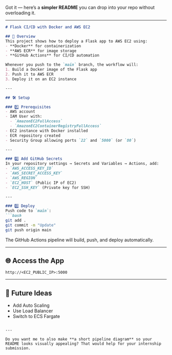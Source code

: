 Got it — here’s a **simpler README** you can drop into your repo without overloading it.

---

````markdown
# Flask CI/CD with Docker and AWS EC2

## 📌 Overview
This project shows how to deploy a Flask app to AWS EC2 using:
- **Docker** for containerization
- **AWS ECR** for image storage
- **GitHub Actions** for CI/CD automation

Whenever you push to the `main` branch, the workflow will:
1. Build a Docker image of the Flask app
2. Push it to AWS ECR
3. Deploy it on an EC2 instance

---

## 🛠 Setup

### 1️⃣ Prerequisites
- AWS account
- IAM User with:
  - `AmazonEC2FullAccess`
  - `AmazonEC2ContainerRegistryFullAccess`
- EC2 instance with Docker installed
- ECR repository created
- Security Group allowing ports `22` and `5000` (or `80`)

---

### 2️⃣ Add GitHub Secrets
In your repository settings → Secrets and Variables → Actions, add:
- `AWS_ACCESS_KEY_ID`
- `AWS_SECRET_ACCESS_KEY`
- `AWS_REGION`
- `EC2_HOST` (Public IP of EC2)
- `EC2_SSH_KEY` (Private key for SSH)

---

### 3️⃣ Deploy
Push code to `main`:
```bash
git add .
git commit -m "Update"
git push origin main
````

The GitHub Actions pipeline will build, push, and deploy automatically.

---

## 🌐 Access the App

```
http://<EC2_PUBLIC_IP>:5000
```

---

## 🚀 Future Ideas

* Add Auto Scaling
* Use Load Balancer
* Switch to ECS Fargate

```

---

Do you want me to also make **a short pipeline diagram** so your README looks visually appealing? That would help for your internship submission.
```
